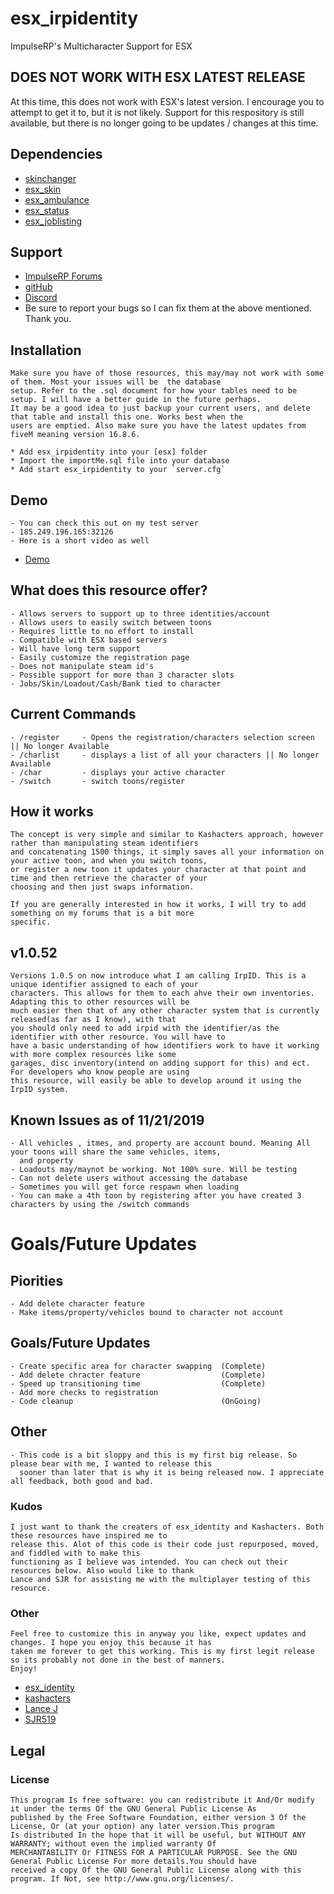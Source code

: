 # esx_irpidentity
 ImpulseRP's Multicharacter Support for ESX
 
 ## DOES NOT WORK WITH ESX LATEST RELEASE
 At this time, this does not work with ESX's latest version. I encourage you to attempt to get it to, but it is not likely. Support for this respository is still available, but there is no longer going to be updates / changes at this time. 
## Dependencies
- [skinchanger](https://github.com/ESX-Org/skinchanger)
- [esx_skin](https://github.com/ESX-Org/esx_skin)
- [esx_ambulance](https://github.com/ESX-Org/esx_ambulancejob)
- [esx_status](https://github.com/ESX-Org/esx_status)
- [esx_joblisting](https://github.com/ESX-Org/esx_joblisting)

## Support
- [ImpulseRP Forums](https://impulserp.com/forumdisplay.php?fid=5)
- [gitHub](https://github.com/CALauer/esx_irpidentity)
- [Discord](https://discord.gg/EyscYGk)
- Be sure to report your bugs so I can fix them at the above mentioned. Thank you.

## Installation
	Make sure you have of those resources, this may/may not work with some of them. Most your issues will be  the database 
	setup. Refer to the .sql document for how your tables need to be setup. I will have a better guide in the future perhaps. 
	It may be a good idea to just backup your current users, and delete that table and install this one. Works best when the 
	users are emptied. Also make sure you have the latest updates from fiveM meaning version 16.8.6.

	* Add esx_irpidentity into your [esx] folder
	* Import the importMe.sql file into your database
	* Add start esx_irpidentity to your `server.cfg`

## Demo
	- You can check this out on my test server 
	- 185.249.196.165:32126
	- Here is a short video as well
- [Demo](https://www.youtube.com/watch?v=Z1N2Uw0TLe8)

## What does this resource offer?
	- Allows servers to support up to three identities/account
	- Allows users to easily switch between toons
	- Requires little to no effort to install
	- Compatible with ESX based servers
	- Will have long term support
	- Easily customize the registration page
	- Does not manipulate steam id's
	- Possible support for more than 3 character slots
	- Jobs/Skin/Loadout/Cash/Bank tied to character

## Current Commands
	- /register		- Opens the registration/characters selection screen || No longer Available
	- /charlist		- displays a list of all your characters || No longer Available
	- /char			- displays your active character
	- /switch 		- switch toons/register

## How it works
	The concept is very simple and similar to Kashacters approach, however rather than manipulating steam identifiers
	and concatenating 1500 things, it simply saves all your information on your active toon, and when you switch toons,
	or register a new toon it updates your character at that point and time and then retrieve the character of your
	choosing and then just swaps information. 

	If you are generally interested in how it works, I will try to add something on my forums that is a bit more 
	specific.

## v1.0.52
	Versions 1.0.5 on now introduce what I am calling IrpID. This is a unique identifier assigned to each of your 
	characters. This allows for them to each ahve their own inventories. Adapting this to other resources will be
	much easier then that of any other character system that is currently released(as far as I know), with that 
	you should only need to add irpid with the identifier/as the identifier with other resource. You will have to
	have a basic understanding of how identifiers work to have it working with more complex resources like some
	garages, disc inventory(intend on adding support for this) and ect. For developers who know people are using 
	this resource, will easily be able to develop around it using the IrpID system. 

## Known Issues as of 11/21/2019
	- All vehicles , itmes, and property are account bound. Meaning All your toons will share the same vehicles, items, 
	  and property
	- Loadouts may/maynot be working. Not 100% sure. Will be testing
	- Can not delete users without accessing the database
	- Sometimes you will get force respawn when loading
	- You can make a 4th toon by registering after you have created 3 characters by using the /switch commands

# Goals/Future Updates
## Piorities
	- Add delete character feature
	- Make items/property/vehicles bound to character not account

## Goals/Future Updates
	- Create specific area for character swapping  (Complete)
	- Add delete chracter feature				   (Complete)
	- Speed up transitioning time				   (Complete)
	- Add more checks to registration         		
	- Code cleanup								   (OnGoing)				

## Other
	- This code is a bit sloppy and this is my first big release. So please bear with me, I wanted to release this 
	  sooner than later that is why it is being released now. I appreciate all feedback, both good and bad. 

### Kudos
	I just want to thank the creaters of esx_identity and Kashacters. Both these resources have inspired me to
	release this. Alot of this code is their code just repurposed, moved, and fiddled with to make this 
	functioning as I believe was intended. You can check out their resources below. Also would like to thank 
	Lance and SJR for assisting me with the multiplayer testing of this resource. 	

### Other
	Feel free to customize this in anyway you like, expect updates and changes. I hope you enjoy this because it has
	taken me forever to get this working. This is my first legit release so its probably not done in the best of manners. 
	Enjoy!

- [esx_identity](https://github.com/ESX-Org/esx_identity)
- [kashacters](https://github.com/KASHZIN/kashacters)
- [Lance J](https://github.com/LanceJohnsonJr)
- [SJR519](https://github.com/SJR519)

## Legal
### License

	This program Is free software: you can redistribute it And/Or modify it under the terms Of the GNU General Public License As 
	published by the Free Software Foundation, either version 3 Of the License, Or (at your option) any later version.This program 
	Is distributed In the hope that it will be useful, but WITHOUT ANY WARRANTY; without even the implied warranty Of 
	MERCHANTABILITY Or FITNESS FOR A PARTICULAR PURPOSE. See the GNU General Public License For more details.You should have 
	received a copy Of the GNU General Public License along with this program. If Not, see http://www.gnu.org/licenses/.
